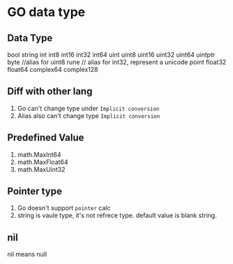 # GO data type

## Data Type

bool
string
int int8 int16 int32 int64
uint uint8 uint16 uint32 uint64 uintptr
byte //alias for uint8
rune // alias for int32, represent a unicode point
float32 float64
complex64 complex128

## Diff with other lang

1. Go can't change type under `Implicit conversion`
2. Alias also can't change type `Implicit conversion`

## Predefined Value

1. math.MaxInt64
2. math.MaxFloat64
3. math.MaxUint32

## Pointer type

1. Go doesn't support `pointer` calc
2. string is vaule type, it's not refrece type. default value is blank string.

## nil

nil means null
